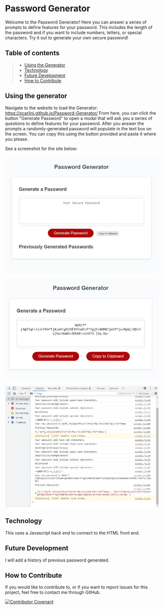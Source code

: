 # Password Generator

Welcome to the Password Generator!  Here you can answer a series of prompts to define features for your password.  This includes the length of the password and if you want to include numbers, letters, or special characters.  Try it out to generate your own secure password!

## Table of contents

> - [Using the Generator](#Using-the-generator)
> - [Technology](#technology)
> - [Future Development](#Future-Development)
> - [How to Contribute](#How--to--Contribute)

## Using the generator

Navigate to the website to load the Generator: https://scarlinj.github.io/Password-Generator/
From here, you can click the button "Generate Password" to open a modal that will ask you a series of questions to define features for your password.  After you answer the prompts a randomly-generated password will populate in the text box on the screen.  You can copy this using the button provided and paste it where you please.

See a screenshot for the site below:

![Image of the password generator](./assets/images/Password%20Generator%20Screenshot.JPG "Password Generator")

![Image of password generator results](./assets/images/Password%20Generator%20Results%20Screen.JPG "Password Result")

![Image of console results](./assets/images/Password%20Generator%20Console.JPG "Console log")

## Technology

This uses a Javascript back end to connect to the HTML front end.

## Future Development

I will add a history of previous password generated.

## How to Contribute

If you would like to contribute to, or if you want to report issues for this project, feel free to contact me through GitHub.

[![Contributor Covenant](https://img.shields.io/badge/Contributor%20Covenant-2.1-4baaaa.svg)](code_of_conduct.md)